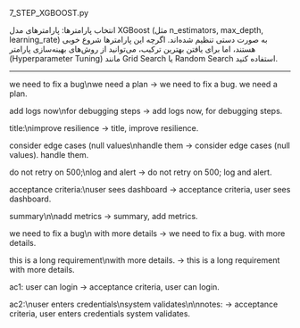 7_STEP_XGBOOST.py

انتخاب پارامترها: پارامترهای مدل XGBoost (مثل n_estimators, max_depth, learning_rate) به صورت دستی تنظیم شده‌اند. اگرچه این پارامترها شروع خوبی هستند، اما برای یافتن بهترین ترکیب، می‌توانید از روش‌های بهینه‌سازی پارامتر (Hyperparameter Tuning) مانند Grid Search یا Random Search استفاده کنید.



------------------------
we need to fix a bug\nwe need a plan
→ we need to fix a bug. we need a plan.

add logs now\nfor debugging steps
→ add logs now, for debugging steps.

title:\nimprove resilience
→ title, improve resilience.

consider edge cases (null values\nhandle them
→ consider edge cases (null values). handle them.

do not retry on 500;\nlog and alert
→ do not retry on 500; log and alert.

acceptance criteria:\nuser sees dashboard
→ acceptance criteria, user sees dashboard.

summary\n\nadd metrics
→ summary, add metrics.

we need to fix a bug\n with more details
→ we need to fix a bug. with more details.

this is a long requirement\nwith more details.
→ this is a long requirement with more details.

ac1: user can login
→ acceptance criteria, user can login.

ac2:\nuser enters credentials\nsystem validates\n\nnotes:
→ acceptance criteria, user enters credentials system validates.
